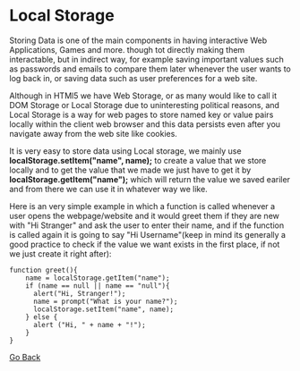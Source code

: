 # Local Storage


Storing Data is one of the main components in having interactive Web Applications, Games and more. though tot directly making them interactable, but in indirect way, for example saving important values such as passwords and emails to compare them later whenever the user wants to log back in, or saving data such as user preferences for a web site.


Although in HTMl5 we have Web Storage, or as many would like to call it DOM Storage or Local Storage due to uninteresting political reasons, and Local Storage is a way for web pages to store named key or value pairs locally within the client web browser and this data persists even after you navigate away from the web site like cookies.

It is very easy to store data using Local storage, we mainly use **localStorage.setItem("name", name);** to create a value that we store locally and to get the value that we made we just have to get it by **localStorage.getItem("name");** which will return the value we saved eariler and from there we can use it in whatever way we like.


Here is an very simple example in which a function is called whenever a user opens the webpage/website and it would greet them if they are new with "Hi Stranger" and ask the user to enter their name, and if the function is called again it is going to say "Hi Username"(keep in mind its generally a good practice to check if the value we want exists in the first place, if not we just create it right after):

```
function greet(){
    name = localStorage.getItem("name");
    if (name == null || name == "null"){
      alert("Hi, Stranger!");
      name = prompt("What is your name?");
      localStorage.setItem("name", name);
    } else {
      alert ("Hi, " + name + "!");
    } 
}
```




[Go Back](https://musaabshalaldeh.github.io/reading-notes/)